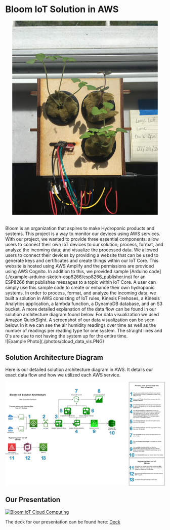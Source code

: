 # Bloom IoT Solution in AWS

<p align="center">
  <img width="460" src="./photos/example_photo.jpg">
</p>
<br />
Bloom is an organization that aspires to make Hydroponic products and systems. This project is a way to monitor our devices using AWS services. With our project, we wanted to provide three essential components: allow users to connect their own IoT devices to our solution; process, format, and analyze the incoming data; and visualize the processed data. We allowed users to connect their devices by providing a website that can be used to generate keys and certificates and create things within our IoT Core. This website is hosted using AWS Amplify and the permissions are provided using AWS Cognito. In addition to this, we provided sample [Arduino code](./example-arduino-sketch-esp8266/esp8266_publisher.ino) for an ESP8266 that publishes messages to a topic within IoT Core. A user can simply use this sample code to create or enhance their own hydroponic systems. In order to process, format, and analyze the incoming data, we built a solution in AWS consisting of IoT rules, Kinesis Firehoses, a Kinesis Analytics application, a lambda function, a DynamoDB database, and an S3 bucket. A more detailed explanation of the data flow can be found in our solution architecture diagram found below. For data visualization we used Amazon QuickSight. A screenshot of our data visualization can be seen below. In it we can see the air humidity readings over time as well as the number of readings per reading type for one system. The straight lines and 0's are due to not having the system up for the entire time.
<br />
![Example Photo](./photos/cloud_data_vis.PNG)

## Solution Architecture Diagram
Here is our detailed solution architecture diagram in AWS. It details our exact data flow and how we utilized each AWS service.

![Solution Architecture](./photos/solution_architecture.png)

## Our Presentation
[![Bloom IoT Cloud Computing](https://img.youtube.com/vi/HLX3SDd_6ww/0.jpg)](https://www.youtube.com/watch?v=HLX3SDd_6ww)
 
The deck for our presentation can be found here: [Deck](./photos/final_presentation_deck.pdf)
